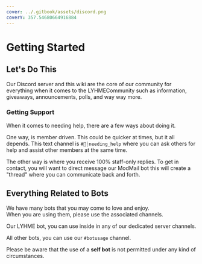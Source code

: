 ```yaml
---
cover: ../.gitbook/assets/discord.png
coverY: 357.54680664916884
---
```


# Getting Started

## Let's Do This

Our Discord server and this wiki are the core of our community for everything when it comes to the LYHMECommunity such as information, giveaways, announcements, polls, and way way more.

### Getting Support

When it comes to needing help, there are a few ways about doing it.

One way, is member driven. This could be quicker at times, but it all depends. This text channel is  `#🙋┊needing_help` where you can ask others for help and assist other members at the same time.

The other way is where you receive 100% staff-only replies. To get in contact, you will want to direct message our ModMail bot this will create a "thread" where you can communicate back and forth.

## Everything Related to Bots

We have many bots that you may come to love and enjoy. \
When you are using them, please use the associated channels.

Our LYHME bot, you can use inside in any of our dedicated server channels.

All other bots, you can use our `#botusage` channel.

Please be aware that the use of a **self bot** is not permitted under any kind of circumstances.
